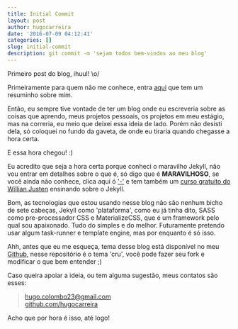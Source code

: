 ```yaml
---
title: Initial Commit
layout: post
author: hugocarreira
date: '2016-07-09 04:12:41'
categories: []
slug: initial-commit
description: git commit -m 'sejam todos bem-vindos ao meu blog'
---
```


Primeiro post do blog, ihuul! \o/

Primeiramente para quem não me conhece, entra [aqui](/me) que tem um resuminho sobre mim.

Então, eu sempre tive vontade de ter um blog onde eu escreveria sobre as coisas que aprendo, meus projetos pessoais, os projetos em meu estágio, mas na correria, eu meio que deixei essa ideia de lado. Porém não desisti dela, só coloquei no fundo da gaveta, de onde eu tiraria quando chegasse a hora certa.

E essa hora chegou! :)

Eu acredito que seja a hora certa porque conheci o maravilho Jekyll, não vou entrar em detalhes sobre o que é, só digo que é **MARAVILHOSO**, se você ainda não conhece, clica aqui ó ['-'](https://jekyllrb.com/) e tem também um [curso gratuito do Willian Justen](http://willianjusten.teachable.com/courses/criando-sites-estaticos-com-jekyll) ensinando sobre o Jekyll.

Bom, as tecnologias que estou usando nesse blog não são nenhum bicho de sete cabeças, Jekyll como 'plataforma', como eu já tinha dito, SASS como pre-processador CSS e MaterializeCSS, que é um framework pelo qual sou apaixonado. Tudo do simples e do melhor. Futuramente pretendo usar algum task-runner e template engine, mas por enquanto é só isso.

Ahh, antes que eu me esqueça, tema desse blog está disponível no meu [Github](https://github.com/hugocarreira/jekyll-materializecss), nesse repositório é o tema 'cru', você pode fazer seu fork e modificar o que bem entender ;)

Caso queira apoiar a ideia, ou tem alguma sugestão, meus contatos são esses:

> hugo.colombo23@gmail.com  
> [github.com/hugocarreira](github.com/hugocarreira)


Acho que por hora é isso, até logo!






